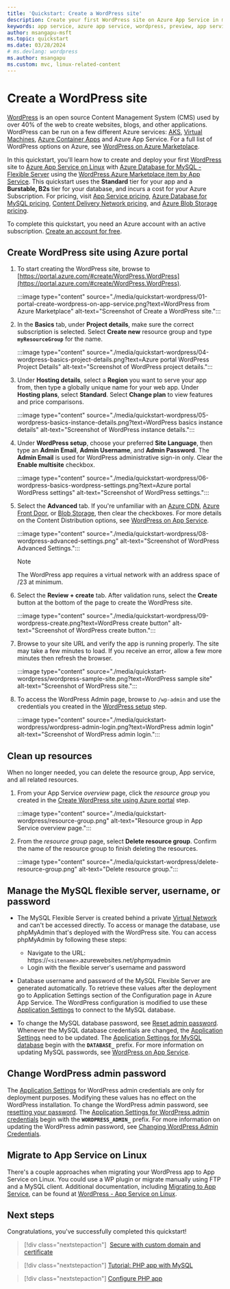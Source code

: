 ```yaml
---
title: 'Quickstart: Create a WordPress site'
description: Create your first WordPress site on Azure App Service in minutes.
keywords: app service, azure app service, wordpress, preview, app service on linux, plugins, mysql flexible server, wordpress on linux, php
author: msangapu-msft
ms.topic: quickstart
ms.date: 03/28/2024
# ms.devlang: wordpress
ms.author: msangapu
ms.custom: mvc, linux-related-content
---
```

# Create a WordPress site

[WordPress](https://www.wordpress.org) is an open source Content Management System (CMS) used by over 40% of the web to create websites, blogs, and other applications. WordPress can be run on a few different Azure services: [AKS](../mysql/flexible-server/tutorial-deploy-wordpress-on-aks.md), [Virtual Machines](../virtual-machines/linux/tutorial-lamp-stack.md#install-wordpress), [Azure Container Apps](https://github.com/Azure-Samples/apptemplate-wordpress-on-ACA) and Azure App Service. For a full list of WordPress options on Azure, see [WordPress on Azure Marketplace](https://azuremarketplace.microsoft.com/marketplace/apps?search=wordpress&page=1).

In this quickstart, you'll learn how to create and deploy your first [WordPress](https://www.wordpress.org/) site to [Azure App Service on Linux](overview.md#app-service-on-linux) with [Azure Database for MySQL - Flexible Server](../mysql/flexible-server/index.yml) using the [WordPress Azure Marketplace item by App Service](https://azuremarketplace.microsoft.com/marketplace/apps/WordPress.WordPress?tab=Overview). This quickstart uses the **Standard** tier for your app and a **Burstable, B2s** tier for your database, and incurs a cost for your Azure Subscription. For pricing, visit [App Service pricing](https://azure.microsoft.com/pricing/details/app-service/linux/), [Azure Database for MySQL pricing](https://azure.microsoft.com/pricing/details/mysql/flexible-server/), [Content Delivery Network pricing](https://azure.microsoft.com/pricing/details/storage/blobs/), and [Azure Blob Storage pricing](https://azure.microsoft.com/pricing/details/storage/blobs/).

To complete this quickstart, you need an Azure account with an active subscription. [Create an account for free](https://azure.microsoft.com/free/?ref=microsoft.com&utm_source=microsoft.com&utm_medium=docs).

## Create WordPress site using Azure portal

1. To start creating the WordPress site, browse to [https://portal.azure.com/#create/WordPress.WordPress](https://portal.azure.com/#create/WordPress.WordPress).

    :::image type="content" source="./media/quickstart-wordpress/01-portal-create-wordpress-on-app-service.png?text=WordPress from Azure Marketplace" alt-text="Screenshot of Create a WordPress site.":::

1. In the **Basics** tab, under **Project details**, make sure the correct subscription is selected. Select **Create new** resource group and type **`myResourceGroup`** for the name.

     :::image type="content" source="./media/quickstart-wordpress/04-wordpress-basics-project-details.png?text=Azure portal WordPress Project Details" alt-text="Screenshot of WordPress project details.":::

1. Under **Hosting details**,  select a **Region** you want to serve your app from, then type a globally unique name for your web app. Under **Hosting plans**, select **Standard**. Select **Change plan** to view features and price comparisons.

     :::image type="content" source="./media/quickstart-wordpress/05-wordpress-basics-instance-details.png?text=WordPress basics instance details" alt-text="Screenshot of WordPress instance details.":::

1. <a name="wordpress-setup"></a>Under **WordPress setup**, choose your preferred **Site Language**, then type an **Admin Email**, **Admin Username**, and **Admin Password**. The **Admin Email** is used for WordPress administrative sign-in only. Clear the **Enable multisite** checkbox.

     :::image type="content" source="./media/quickstart-wordpress/06-wordpress-basics-wordpress-settings.png?text=Azure portal WordPress settings" alt-text="Screenshot of WordPress settings.":::

1. Select the **Advanced** tab. If you're unfamiliar with an [Azure CDN](../cdn/cdn-overview.md), [Azure Front Door](../frontdoor/front-door-overview.md), or [Blob Storage](../storage/blobs/storage-blobs-overview.md), then clear the checkboxes. For more details on the Content Distribution options, see [WordPress on App Service](https://azure.github.io/AppService/2022/02/23/WordPress-on-App-Service-Public-Preview.html).

    :::image type="content" source="./media/quickstart-wordpress/08-wordpress-advanced-settings.png" alt-text="Screenshot of WordPress Advanced Settings.":::
    
   > [!NOTE]
   > The WordPress app requires a virtual network with an address space of /23 at minimum. 

1. Select the **Review + create** tab. After validation runs, select the **Create** button at the bottom of the page to create the WordPress site.
 
    :::image type="content" source="./media/quickstart-wordpress/09-wordpress-create.png?text=WordPress create button" alt-text="Screenshot of WordPress create button.":::

1. Browse to your site URL and verify the app is running properly. The site may take a few minutes to load. If you receive an error, allow a few more minutes then refresh the browser.

    :::image type="content" source="./media/quickstart-wordpress/wordpress-sample-site.png?text=WordPress sample site" alt-text="Screenshot of WordPress site.":::

1. To access the WordPress Admin page, browse to `/wp-admin` and use the credentials you created in the [WordPress setup](#wordpress-setup) step.

    :::image type="content" source="./media/quickstart-wordpress/wordpress-admin-login.png?text=WordPress admin login" alt-text="Screenshot of WordPress admin login.":::
    
     
## Clean up resources

When no longer needed, you can delete the resource group, App service, and all related resources.

1. From your App Service *overview* page, click the *resource group* you created in the [Create WordPress site using Azure portal](#create-wordpress-site-using-azure-portal) step.

    :::image type="content" source="./media/quickstart-wordpress/resource-group.png" alt-text="Resource group in App Service overview page.":::

1. From the *resource group* page, select **Delete resource group**. Confirm the name of the resource group to finish deleting the resources.

    :::image type="content" source="./media/quickstart-wordpress/delete-resource-group.png" alt-text="Delete resource group.":::

## Manage the MySQL flexible server, username, or password

- The MySQL Flexible Server is created behind a private [Virtual Network](../virtual-network/virtual-networks-overview.md) and can't be accessed directly. To access or manage the database, use phpMyAdmin that's deployed with the WordPress site. You can access phpMyAdmin by following these steps:
    - Navigate to the URL: https://`<sitename>`.azurewebsites.net/phpmyadmin
    - Login with the flexible server's username and password

- Database username and password of the MySQL Flexible Server are generated automatically. To retrieve these values after the deployment go to Application Settings section of the Configuration page in Azure App Service. The WordPress configuration is modified to use these [Application Settings](reference-app-settings.md#wordpress) to connect to the MySQL database.

- To change the MySQL database password, see [Reset admin password](../mysql/flexible-server/how-to-manage-server-portal.md#reset-admin-password). Whenever the MySQL database credentials are changed, the [Application Settings](reference-app-settings.md#wordpress) need to be updated. The [Application Settings for MySQL database](reference-app-settings.md#wordpress) begin with the **`DATABASE_`** prefix. For more information on updating MySQL passwords, see [WordPress on App Service](https://github.com/Azure/wordpress-linux-appservice/blob/main/WordPress/changing_mysql_database_password.md).

## Change WordPress admin password

The [Application Settings](reference-app-settings.md#wordpress) for WordPress admin credentials are only for deployment purposes. Modifying these values has no effect on the WordPress installation. To change the WordPress admin password, see [resetting your password](https://wordpress.org/support/article/resetting-your-password/#to-change-your-password). The [Application Settings for WordPress admin credentials](reference-app-settings.md#wordpress) begin with the **`WORDPRESS_ADMIN_`** prefix. For more information on updating the WordPress admin password, see [Changing WordPress Admin Credentials](https://github.com/Azure/wordpress-linux-appservice/blob/main/WordPress/changing_wordpress_admin_credentials.md).

## Migrate to App Service on Linux

There's a couple approaches when migrating your WordPress app to App Service on Linux. You could use a WP plugin or migrate manually using FTP and a MySQL client. Additional documentation, including [Migrating to App Service](https://github.com/Azure/wordpress-linux-appservice/blob/main/WordPress/wordpress_migration_linux_appservices.md), can be found at [WordPress - App Service on Linux](https://github.com/Azure/wordpress-linux-appservice/tree/main/WordPress).

## Next steps

Congratulations, you've successfully completed this quickstart!

> [!div class="nextstepaction"]
> [Secure with custom domain and certificate](tutorial-secure-domain-certificate.md)

> [!div class="nextstepaction"]
> [Tutorial: PHP app with MySQL](tutorial-php-mysql-app.md)

> [!div class="nextstepaction"]
> [Configure PHP app](configure-language-php.md)
